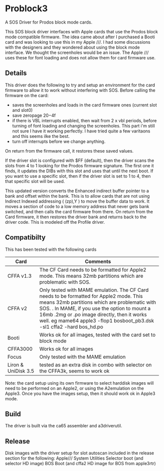 # Problock3
A SOS Driver for Prodos block mode cards. 

This SOS block driver interfaces with Apple cards that use the Prodos block mode compatible firmware. The idea came about after I purchased a Booti card and was looking to use this in my Apple ///. I had some discussions with the designers and they wondered about using the block mode interface. We thought the screenholes would be an issue. The Apple /// uses these for font loading and does not allow them for card firmware use.

## Details
This driver does the following to try and setup an environment for the card firmware to allow it to work without interfering with SOS.
Before calling the firmware on the card:
- saves the screenholes and loads in the card firmware ones (current slot and slot0)
- save zeropage $20-$4f
- if there is VBL interrupts enabled, then wait from 2 x vbl periods, before turning of font loading and changing the screenholes. This part i'm still not sure I have it working perfectly. I have tried quite a few varitaons and this seems ilke the best.
- turn off interrupts before we change anything.

On return from the firmware call, it restores these saved values.

If the driver slot is configured with $FF (default), then the driver scans the slots from 4 to 1 looking for the Prodos firmware signature. The first one it finds, it updates the DIBs with this slot and uses that until the next boot. If you want to use a specific slot, then if the driver slot is set to 1 to 4, then that specific slot will be used.

This updated version converts the Enhanced indirect buffer pointer to a bank and offset within the bank. This is to allow cards that are not using Indirect Indexed addressing ( (zp),Y ) to move the buffer data to work. It moves a section of code to a low memory address that never gets bank switched, and then calls the card firmware from there. On return from the Card firmware, it then restores the driver bank and returns back to the driver code. This is modeled off the Profile driver.

## Compatibilty
This has been tested with the following cards

| Card | Comments |
| --- | --- |
| CFFA v1.3 | The CF Card needs to be formatted for Apple2 mode. This means 32mb partitions which are problematic with SOS. |
| CFFA v2 | Only tested with MAME emulation. The CF Card needs to be formatted for Apple2 mode. This means 32mb partitions which are problematic with SOS. . In MAME, if you use the option to mount a 16mb .2mg or .po image directly, then it works well. eg mame64 apple3 -flop1 bosboot_pb3.dsk -sl1 cffa2 -hard bos_hd.po |
| Booti | Works ok for all images, tested with the card set to block mode |
| CFFA3000 | Works ok for all images |
| Focus | Only tested with the MAME emulation |
| Liron & UniDisk 3.5 | tested as an extra disk in combo with selector on the CFFA3k, seems to work ok |


Note: the card setup using its own firmware to select harddisk images will need to be performed on an Apple2, or using the A2emulation on the Apple3. Once you have the images setup, then it should work ok in Apple3 mode.

## Build
The driver is built via the ca65 assembler and a3driverutil.

## Release
Disk images with the driver setup for slot autoscan included in the release section for the following: Apple/// System Utilities Selector boot (and selector HD image) BOS Boot (and cffa2 HD image for BOS from apple3rtr)
